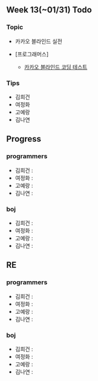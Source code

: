 
## Week 13(~01/31) Todo
### Topic
- 카카오 블라인드 실전


- [프로그래머스]
	- [카카오 블라인드 코딩 테스트](https://programmers.co.kr/learn/challenges?tab=all_challenges)

	

### Tips

- 김희건
- 여정화
- 고예랑
- 김나연




## Progress

### programmers
- 김희건 : 
- 여정화 : 
- 고예랑 : 
- 김나연 :



### boj
- 김희건 : 			
- 여정화 : 
- 고예랑 :
- 김나연 : 




## RE

### programmers
- 김희건 : 
- 여정화 :
- 고예랑 :
- 김나연 : 



### boj
- 김희건 :
- 여정화 : 
- 고예랑 :
- 김나연 :










